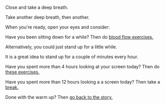 Close and take a deep breath.

Take another deep breath, then another.

When you're ready, open your eyes and consider:

Have you been sitting down for a while? Then do [blood flow exercises.](Blood_flow/vigorous.md)

Alternatively, you could just stand up for a little while.

It is a great idea to stand up for a couple of minutes every hour.

Have you spent more than 4 hours looking at your screen today? Then do [these exercises.](eyes/eyes.md)

Have you spent more than 12 hours looking a a screen today? Then take a [break.](break/break.md)

Done with the warm up? Then [go back to the story.](../marshmallow.md)

